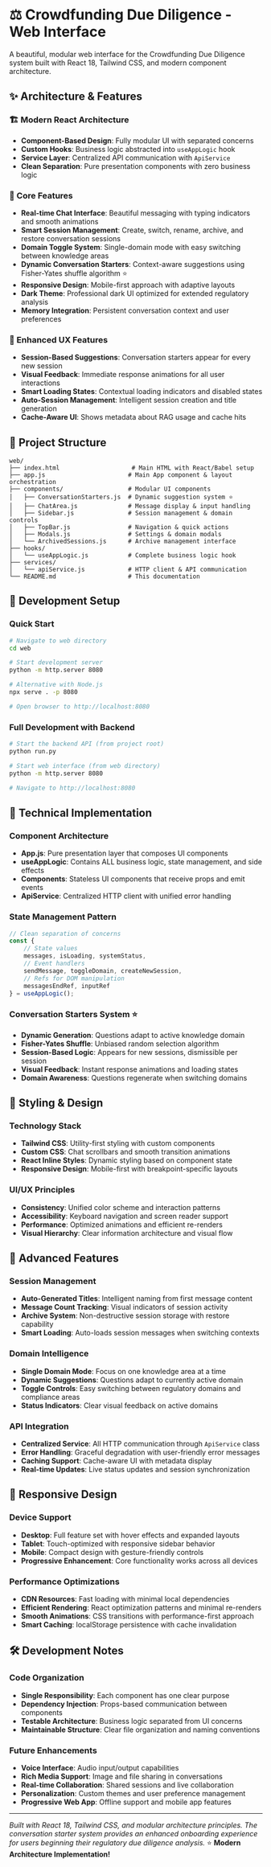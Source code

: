 # ⚖️ Crowdfunding Due Diligence - Web Interface

A beautiful, modular web interface for the Crowdfunding Due Diligence system built with React 18, Tailwind CSS, and modern component architecture.

## ✨ Architecture & Features

### 🏗️ Modern React Architecture
- **Component-Based Design**: Fully modular UI with separated concerns
- **Custom Hooks**: Business logic abstracted into `useAppLogic` hook
- **Service Layer**: Centralized API communication with `ApiService`
- **Clean Separation**: Pure presentation components with zero business logic

### 🎯 Core Features
- **Real-time Chat Interface**: Beautiful messaging with typing indicators and smooth animations
- **Smart Session Management**: Create, switch, rename, archive, and restore conversation sessions
- **Domain Toggle System**: Single-domain mode with easy switching between knowledge areas
- **Dynamic Conversation Starters**: Context-aware suggestions using Fisher-Yates shuffle algorithm ⭐
- **Responsive Design**: Mobile-first approach with adaptive layouts
- **Dark Theme**: Professional dark UI optimized for extended regulatory analysis
- **Memory Integration**: Persistent conversation context and user preferences

### 🧩 Enhanced UX Features
- **Session-Based Suggestions**: Conversation starters appear for every new session
- **Visual Feedback**: Immediate response animations for all user interactions
- **Smart Loading States**: Contextual loading indicators and disabled states
- **Auto-Session Management**: Intelligent session creation and title generation
- **Cache-Aware UI**: Shows metadata about RAG usage and cache hits

## 📁 Project Structure

```
web/
├── index.html                    # Main HTML with React/Babel setup
├── app.js                       # Main App component & layout orchestration
├── components/                  # Modular UI components
│   ├── ConversationStarters.js  # Dynamic suggestion system ⭐
│   ├── ChatArea.js              # Message display & input handling
│   ├── Sidebar.js               # Session management & domain controls
│   ├── TopBar.js                # Navigation & quick actions
│   ├── Modals.js                # Settings & domain modals
│   └── ArchivedSessions.js      # Archive management interface
├── hooks/
│   └── useAppLogic.js           # Complete business logic hook
├── services/
│   └── apiService.js            # HTTP client & API communication
└── README.md                    # This documentation
```

## 🚀 Development Setup

### Quick Start
```bash
# Navigate to web directory
cd web

# Start development server
python -m http.server 8080

# Alternative with Node.js
npx serve . -p 8080

# Open browser to http://localhost:8080
```

### Full Development with Backend
```bash
# Start the backend API (from project root)
python run.py

# Start web interface (from web directory) 
python -m http.server 8080

# Navigate to http://localhost:8080
```

## 🔧 Technical Implementation

### Component Architecture
- **App.js**: Pure presentation layer that composes UI components
- **useAppLogic**: Contains ALL business logic, state management, and side effects
- **Components**: Stateless UI components that receive props and emit events
- **ApiService**: Centralized HTTP client with unified error handling

### State Management Pattern
```javascript
// Clean separation of concerns
const {
    // State values
    messages, isLoading, systemStatus,
    // Event handlers  
    sendMessage, toggleDomain, createNewSession,
    // Refs for DOM manipulation
    messagesEndRef, inputRef
} = useAppLogic();
```

### Conversation Starters System ⭐
- **Dynamic Generation**: Questions adapt to active knowledge domain
- **Fisher-Yates Shuffle**: Unbiased random selection algorithm
- **Session-Based Logic**: Appears for new sessions, dismissible per session
- **Visual Feedback**: Instant response animations and loading states
- **Domain Awareness**: Questions regenerate when switching domains

## 🎨 Styling & Design

### Technology Stack
- **Tailwind CSS**: Utility-first styling with custom components
- **Custom CSS**: Chat scrollbars and smooth transition animations
- **React Inline Styles**: Dynamic styling based on component state
- **Responsive Design**: Mobile-first with breakpoint-specific layouts

### UI/UX Principles
- **Consistency**: Unified color scheme and interaction patterns
- **Accessibility**: Keyboard navigation and screen reader support
- **Performance**: Optimized animations and efficient re-renders
- **Visual Hierarchy**: Clear information architecture and visual flow

## 🔮 Advanced Features

### Session Management
- **Auto-Generated Titles**: Intelligent naming from first message content
- **Message Count Tracking**: Visual indicators of session activity
- **Archive System**: Non-destructive session storage with restore capability
- **Smart Loading**: Auto-loads session messages when switching contexts

### Domain Intelligence
- **Single Domain Mode**: Focus on one knowledge area at a time
- **Dynamic Suggestions**: Questions adapt to currently active domain
- **Toggle Controls**: Easy switching between regulatory domains and compliance areas
- **Status Indicators**: Clear visual feedback on active domains

### API Integration
- **Centralized Service**: All HTTP communication through `ApiService` class
- **Error Handling**: Graceful degradation with user-friendly error messages
- **Caching Support**: Cache-aware UI with metadata display
- **Real-time Updates**: Live status updates and session synchronization

## 📱 Responsive Design

### Device Support
- **Desktop**: Full feature set with hover effects and expanded layouts
- **Tablet**: Touch-optimized with responsive sidebar behavior
- **Mobile**: Compact design with gesture-friendly controls
- **Progressive Enhancement**: Core functionality works across all devices

### Performance Optimizations
- **CDN Resources**: Fast loading with minimal local dependencies
- **Efficient Rendering**: React optimization patterns and minimal re-renders
- **Smooth Animations**: CSS transitions with performance-first approach
- **Smart Caching**: localStorage persistence with cache invalidation

## 🛠️ Development Notes

### Code Organization
- **Single Responsibility**: Each component has one clear purpose
- **Dependency Injection**: Props-based communication between components
- **Testable Architecture**: Business logic separated from UI concerns
- **Maintainable Structure**: Clear file organization and naming conventions

### Future Enhancements
- **Voice Interface**: Audio input/output capabilities
- **Rich Media Support**: Image and file sharing in conversations
- **Real-time Collaboration**: Shared sessions and live collaboration
- **Personalization**: Custom themes and user preference management
- **Progressive Web App**: Offline support and mobile app features

---

*Built with React 18, Tailwind CSS, and modular architecture principles. The conversation starter system provides an enhanced onboarding experience for users beginning their regulatory due diligence analysis.* ⭐ **Modern Architecture Implementation!** 